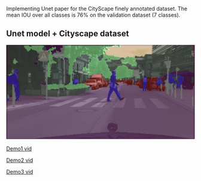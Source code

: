 Implementing Unet paper for the CityScape finely annotated dataset.
The mean IOU over all classes is 76% on the validation dataset (7 classes).
## Unet model + Cityscape dataset
![Thumb](thumb.png)


[Demo1 vid](https://youtu.be/hwukQZ1rUAo)

[Demo2 vid](https://youtu.be/bpUPKiHMvVY)

[Demo3 vid](https://youtu.be/vBCH5Pkt5y8)
